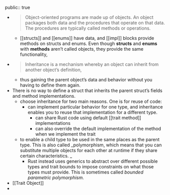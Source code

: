 public:: true

- > Object-oriented programs are made up of objects. An object packages both data and the procedures that operate on that data. The procedures are typically called methods or operations.
	- [[structs]] and [[enums]] have data, and [[impl]] blocks provide methods on structs and enums. Even though **structs** and **enums** with **methods** aren’t called objects, they provide the same functionality,
- > Inheritance is a mechanism whereby an object can inherit from another object’s definition,
	- thus gaining the parent object’s data and behavior without you having to define them again.
- There is no way to define a struct that inherits the parent struct’s fields and method implementations.
	- choose inheritance for two main reasons. One is for reuse of code:
		- can implement particular behavior for one type, and inheritance enables you to reuse that implementation for a different type.
			- can share Rust code using default [[trait method]] implementations
			- can also override the default implementation of the method when we implement the trait
	- to enable a child type to be used in the same places as the parent type. This is also called _polymorphism, which means that you can substitute multiple objects for each other at runtime if they share certain characteristics. _
		- Rust instead uses generics to abstract over different possible types and trait bounds to impose constraints on what those types must provide. This is sometimes called _bounded parametric polymorphism._
- [[Trait Object]]
-